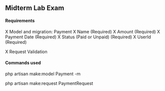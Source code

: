 ## Midterm Lab Exam

#### Requirements

X Model and migration: Payment
X Name (Required)
X Amount (Required)
X Payment Date (Required)
X Status (Paid or Unpaid) (Required)
X UserId (Required)

X Request Validation

#### Commands used

php artisan make:model Payment -m

php artisan make:request PaymentRequest
